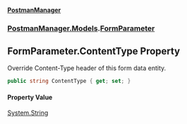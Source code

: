 #### [PostmanManager](PostmanManager.md 'PostmanManager')
### [PostmanManager.Models](PostmanManager.md#PostmanManager.Models 'PostmanManager.Models').[FormParameter](PostmanManager.md#PostmanManager.Models.FormParameter 'PostmanManager.Models.FormParameter')

## FormParameter.ContentType Property

Override Content-Type header of this form data entity.

```csharp
public string ContentType { get; set; }
```

#### Property Value
[System.String](https://docs.microsoft.com/en-us/dotnet/api/System.String 'System.String')